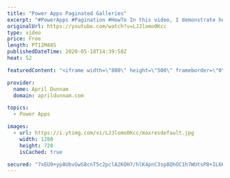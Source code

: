 ```yaml
---
title: "Power Apps Paginated Galleries"
excerpt: "#PowerApps #Pagination #HowTo In this video, I demonstrate how to add pagination to your Power Apps Galleries.  This technique utilize collections, the LastN & FirstN functions and the With function to help break down your data source into bite sized chunks.  I've created a corresponding blog post which"
originalUrl: https://youtube.com/watch?v=LJJlomo0Kcc
type: video
price: Free
length: PT12M48S
publishedDateTime: 2020-05-18T14:39:58Z
heat: 52

featuredContent: "<iframe width=\"800\" height=\"500\" frameborder=\"0\" src=\"https://www.youtube.com/embed/LJJlomo0Kcc\" allow=\"accelerometer; autoplay; encrypted-media; gyroscope; picture-in-picture\" allowfullscreen></iframe>"

provider:
  name: April Dunnam
  domain: aprildunnam.com

topics:
  - Power Apps

images:
  - url: https://i.ytimg.com/vi/LJJlomo0Kcc/maxresdefault.jpg
    width: 1280
    height: 720
    isCached: true

secured: "7xEU9+yp8UbvGwS8cnT5c2pclA2KOH7/hlK4pnC3sp8QhOC1h7WUtsP8+IL6HROXZewCEJAQhD4KVmLEkDhDvXMKLGtfRmjrpGKxVAE36ijQk2n3HHTYnZuL53O4HFjN/73NE0W+Q3KkbPUCY7IRKTpUwLuRh9tcDqezfflQ9Smc5V5/zzfwaP07UWOrNpCdoTgi3lvKldgXSL/bABcHSPKUFVQ5K1saYfpBO4emhBY4MseTk8oMALqaZykCmKyI6rb6+DnLvpzNu4Yh7aVxicHraX0CAwUvURNVXunCd7eLhP2mXipIcumaZaQ0q8ulGK8Q0TbxpBajNuGFsadwPrm5JhOPfjYU2DXeYQ90+O6FDueVr9Kn2VnAoDesBTOByeFH3okEdhhH0cWxbz4jLZnIc9rFJ4HYD9e0ihlaPZ8=;zKY8aQ7DSA7CbZY01JSszg=="
---
```


